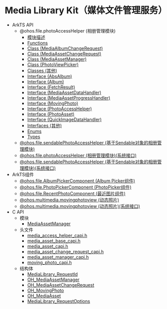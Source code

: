 # Media Library Kit（媒体文件管理服务）

- ArkTS API<!--media-library-arkts-->
  - @ohos.file.photoAccessHelper (相册管理模块)<!--js-apis-photoAccessHelper-->
    - [模块描述](arkts-apis-photoAccessHelper.md)
    - [Functions](arkts-apis-photoAccessHelper-f.md)
    - [Class (MediaAlbumChangeRequest)](arkts-apis-photoAccessHelper-MediaAlbumChangeRequest.md)
    - [Class (MediaAssetChangeRequest)](arkts-apis-photoAccessHelper-MediaAssetChangeRequest.md)
    - [Class (MediaAssetManager)](arkts-apis-photoAccessHelper-MediaAssetManager.md)
    - [Class (PhotoViewPicker)](arkts-apis-photoAccessHelper-PhotoViewPicker.md)
    - [Classes (其他)](arkts-apis-photoAccessHelper-cl.md)
    - [Interface (AbsAlbum)](arkts-apis-photoAccessHelper-AbsAlbum.md)
    - [Interface (Album)](arkts-apis-photoAccessHelper-Album.md)
    - [Interface (FetchResult)](arkts-apis-photoAccessHelper-FetchResult.md)
    - [Interface (MediaAssetDataHandler)](arkts-apis-photoAccessHelper-MediaAssetDataHandler.md)
    - [Interface (MediaAssetProgressHandler)](arkts-apis-photoAccessHelper-MediaAssetProgressHandler.md)
    - [Interface (MovingPhoto)](arkts-apis-photoAccessHelper-MovingPhoto.md)
    - [Interface (PhotoAccessHelper)](arkts-apis-photoAccessHelper-PhotoAccessHelper.md)
    - [Interface (PhotoAsset)](arkts-apis-photoAccessHelper-PhotoAsset.md)
    - [Interface (QuickImageDataHandler)](arkts-apis-photoAccessHelper-QuickImageDataHandler.md)
    - [Interfaces (其他)](arkts-apis-photoAccessHelper-i.md)
    - [Enums](arkts-apis-photoAccessHelper-e.md)
    - [Types](arkts-apis-photoAccessHelper-t.md)
  - [@ohos.file.sendablePhotoAccessHelper (基于Sendable对象的相册管理模块)](js-apis-sendablePhotoAccessHelper.md)
  <!--Del-->
  - [@ohos.file.photoAccessHelper (相册管理模块)(系统接口)](js-apis-photoAccessHelper-sys.md)
  - [@ohos.file.sendablePhotoAccessHelper (基于Sendable对象的相册管理模块)(系统接口)](js-apis-sendablePhotoAccessHelper-sys.md)
  <!--DelEnd-->
- ArkTS组件<!--media-library-comp-->
  - [@ohos.file.AlbumPickerComponent (Album Picker组件)](ohos-file-AlbumPickerComponent.md)
  - [@ohos.file.PhotoPickerComponent (PhotoPicker组件)](ohos-file-PhotoPickerComponent.md)
  - [@ohos.file.RecentPhotoComponent (最近图片组件)](ohos-file-RecentPhotoComponent.md)
  - [@ohos.multimedia.movingphotoview (动态照片)](ohos-multimedia-movingphotoview.md)
  <!--Del-->
  - [@ohos.multimedia.movingphotoview (动态照片)(系统接口)](ohos-multimedia-movingphotoview-sys.md)
  <!--DelEnd-->
- C API<!--media-library-c-->
  - 模块<!--media-library-module-->
    - [MediaAssetManager](capi-mediaassetmanager.md)
  - 头文件<!--media-library-headerfile-->
    - [media_access_helper_capi.h](capi-media-access-helper-capi-h.md)
    - [media_asset_base_capi.h](capi-media-asset-base-capi-h.md)
    - [media_asset_capi.h](capi-media-asset-capi-h.md)
    - [media_asset_change_request_capi.h](capi-media-asset-change-request-capi-h.md)
    - [media_asset_manager_capi.h](capi-media-asset-manager-capi-h.md)
    - [moving_photo_capi.h](capi-moving-photo-capi-h.md)
  - 结构体<!--media-library-struct-->
    - [MediaLibrary_RequestId](capi-medialibrary-requestid.md)
    - [OH_MediaAssetManager](capi-oh-mediaassetmanager.md)
    - [OH_MediaAssetChangeRequest](capi-oh-mediaassetchangerequest.md)
    - [OH_MovingPhoto](capi-oh-movingphoto.md)
    - [OH_MediaAsset](capi-oh-mediaasset.md)
    - [MediaLibrary_RequestOptions](capi-medialibrary-requestoptions.md)


